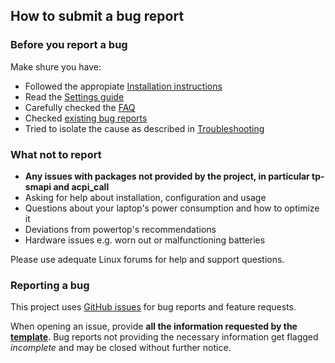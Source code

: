 ## How to submit a bug report

### Before you report a bug
Make shure you have:

* Followed the appropiate [Installation instructions](https://linrunner.de/tlp/installation)
* Read the [Settings guide](https://linrunner.de/tlp/settings)
* Carefully checked the [FAQ](https://linrunner.de/tlp/faq)
* Checked [existing bug reports](https://github.com/linrunner/TLP/issues)
* Tried to isolate the cause as described in [Troubleshooting](https://linrunner.de/tlp/support/troubleshooting.html)

### What not to report
* **Any issues with packages not provided by the project, in particular tp-smapi and acpi_call**
* Asking for help about installation, configuration and usage
* Questions about your laptop's power consumption and how to optimize it
* Deviations from powertop's recommendations
* Hardware issues e.g. worn out or malfunctioning batteries

Please use adequate Linux forums for help and support questions.

### Reporting a bug
This project uses [GitHub issues](https://github.com/linrunner/TLP/issues) for bug reports and feature requests.

When opening an issue, provide **all the information requested by the
[template](https://github.com/linrunner/TLP/blob/master/.github/ISSUE_TEMPLATE/bug_report.md)**.
Bug reports not providing the necessary information get flagged *incomplete* and
may be closed without further notice.
